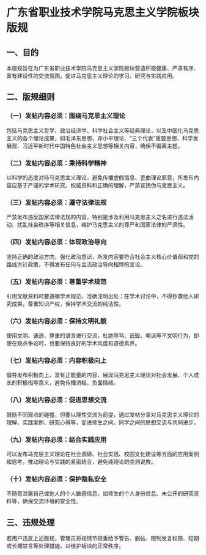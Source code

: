 # 广东省职业技术学院马克思主义学院板块版规

## 一、目的
本版规旨在为广东省职业技术学院马克思主义学院板块营造积极健康、严肃有序、富有建设性的交流氛围，促进马克思主义理论的学习、研究与实践应用。

## 二、版规细则

### （一）发帖内容必须：围绕马克思主义理论
包括马克思主义哲学、政治经济学、科学社会主义等经典理论，以及中国化马克思主义的各个理论成果，如毛泽东思想、邓小平理论、“三个代表”重要思想、科学发展观、习近平新时代中国特色社会主义思想等相关内容，确保不偏离主题。

### （二）发帖内容必须：秉持科学精神
以科学的态度对待马克思主义理论，避免传播虚假信息、歪曲理论原意，所发布内容应基于严谨的学术研究、权威资料和正确的理解，严禁宣扬伪马克思主义。

### （三）发帖内容必须：遵守法律法规
严禁发布违反国家法律法规的内容，特别是涉及利用马克思主义之名进行违法活动、扰乱社会秩序等相关信息，维护马克思主义的尊严和国家法律的严肃性。

### （四）发帖内容必须：体现政治导向
坚持正确的政治方向，强化政治意识，所发内容要符合社会主义核心价值观和党的路线方针政策，不得发布任何与主流政治导向相悖的言论。

### （五）发帖内容必须：尊重学术规范
引用文献资料时要遵循学术规范，准确注明出处；在学术讨论中，不得抄袭他人研究成果，尊重知识产权，保持学术交流的纯洁性。

### （六）发帖内容必须：保持文明礼貌
使用文明、谦逊、尊重的语言进行交流，杜绝辱骂、诋毁、嘲讽等不文明行为，即使在观点争论时，也要保持良好的学术风度和道德素养。

### （七）发帖内容必须：内容积极向上
倡导发布积极向上、富有正能量的内容，展现马克思主义理论对社会发展、个人成长的积极指导意义，避免传播消极、负面情绪。

### （八）发帖内容必须：促进思想交流
鼓励不同观点的碰撞，但要以理性交流为前提，通过发帖分享对马克思主义理论的理解、实践案例、研究心得等，促进师生之间、同学之间的思想交流与共同进步。

### （九）发帖内容必须：结合实践应用
可以发布马克思主义理论在社会调研、社会实践、校园文化建设等方面的应用案例和思考，推动理论与实践的紧密结合，避免纯理论的空洞说教。

### （十）发帖内容必须：保护隐私安全
不随意泄露自己或他人的个人敏感信息，如师生的个人身份信息、未公开的研究资料等，确保交流环境的安全性。

## 三、违规处理
若用户违反上述版规，管理员将视情节轻重给予警告、删帖、限制发言权限、短期或长期禁言等处理措施，以维护板块的正常秩序。